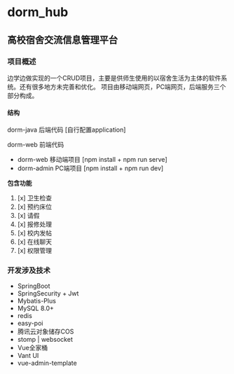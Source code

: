 # dorm_hub
## 高校宿舍交流信息管理平台

### 项目概述
边学边做实现的一个CRUD项目，主要是供师生使用的以宿舍生活为主体的软件系统。还有很多地方未完善和优化。
项目由移动端网页，PC端网页，后端服务三个部分构成。

#### 结构
dorm-java 后端代码 [自行配置application]

dorm-web 前端代码
 + dorm-web 移动端项目 [npm install + npm run serve]
 + dorm-admin PC端项目 [npm install + npm run dev]

**包含功能**

1. [x] 卫生检查
2. [x] 预约床位
3. [x] 请假
4. [x] 报修处理
5. [x] 校内发帖
6. [x] 在线聊天
7. [x] 权限管理

### 开发涉及技术

- SpringBoot
- SpringSecurity + Jwt
- Mybatis-Plus
- MySQL 8.0+
- redis
- easy-poi
- 腾讯云对象储存COS
- stomp | websocket
- Vue全家桶
- Vant UI
- vue-admin-template
